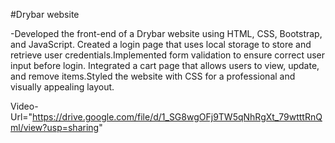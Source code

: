 #Drybar website


-Developed the front-end of a Drybar website using HTML, CSS, Bootstrap, and JavaScript.
Created a login page that uses local storage to store and retrieve user credentials.Implemented form validation to ensure correct user input before login.
Integrated a cart page that allows users to view, update, and remove items.Styled the website with CSS for a professional and visually appealing layout.


Video-Url="https://drive.google.com/file/d/1_SG8wgOFj9TW5qNhRgXt_79wtttRnQml/view?usp=sharing"
